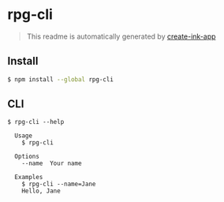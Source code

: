 # rpg-cli

> This readme is automatically generated by [create-ink-app](https://github.com/vadimdemedes/create-ink-app)


## Install

```bash
$ npm install --global rpg-cli
```


## CLI

```
$ rpg-cli --help

  Usage
    $ rpg-cli

  Options
    --name  Your name

  Examples
    $ rpg-cli --name=Jane
    Hello, Jane
```

